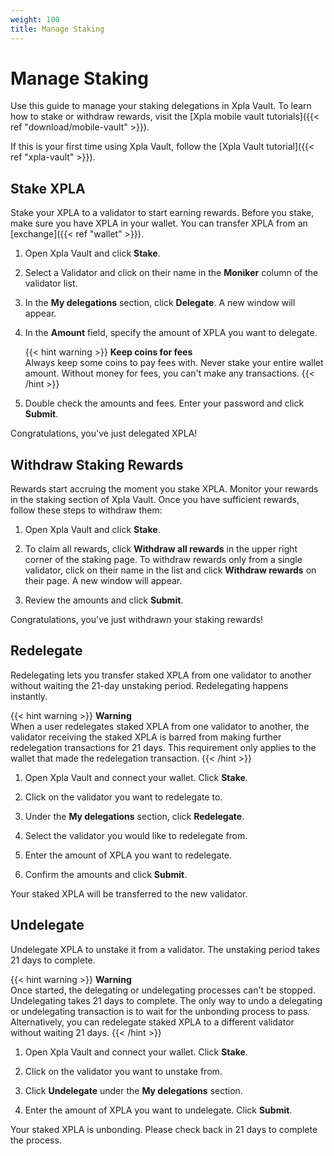 ```yaml
---
weight: 100
title: Manage Staking
---
```


# Manage Staking

Use this guide to manage your staking delegations in Xpla Vault. To learn how to stake or withdraw rewards, visit the [Xpla mobile vault tutorials]({{< ref "download/mobile-vault" >}}).  

If this is your first time using Xpla Vault, follow the [Xpla Vault tutorial]({{< ref "xpla-vault" >}}).

## Stake XPLA

Stake your XPLA to a validator to start earning rewards. Before you stake, make sure you have XPLA in your wallet. You can transfer XPLA from an [exchange]({{< ref "wallet" >}}).

1. Open Xpla Vault and click **Stake**.

2. Select a Validator and click on their name in the **Moniker** column of the validator list.

3. In the **My delegations** section, click **Delegate**. A new window will appear.

4. In the **Amount** field, specify the amount of XPLA you want to delegate.

   {{< hint warning >}}
   **Keep coins for fees**  
   Always keep some coins to pay fees with. Never stake your entire wallet amount. Without money for fees, you can't make any transactions.
   {{< /hint >}}

5. Double check the amounts and fees. Enter your password and click **Submit**.

Congratulations, you've just delegated XPLA!

## Withdraw Staking Rewards

Rewards start accruing the moment you stake XPLA. Monitor your rewards in the staking section of Xpla Vault. Once you have sufficient rewards, follow these steps to withdraw them:

1. Open Xpla Vault and click **Stake**.

2. To claim all rewards, click **Withdraw all rewards** in the upper right corner of the staking page. To withdraw rewards only from a single validator, click on their name in the list and click **Withdraw rewards** on their page.  A new window will appear.

3. Review the amounts and click **Submit**.

Congratulations, you've just withdrawn your staking rewards!

## Redelegate

Redelegating lets you transfer staked XPLA from one validator to another without waiting the 21-day unstaking period. Redelegating happens instantly.

{{< hint warning >}}
**Warning**  
When a user redelegates staked XPLA from one validator to another, the validator receiving the staked XPLA is barred from making further redelegation transactions for 21 days. This requirement only applies to the wallet that made the redelegation transaction.
{{< /hint >}}

1. Open Xpla Vault and connect your wallet. Click **Stake**.

2. Click on the validator you want to redelegate to.

3. Under the **My delegations** section, click **Redelegate**.

4. Select the validator you would like to redelegate from.

5. Enter the amount of XPLA you want to redelegate.

6. Confirm the amounts and click **Submit**.

Your staked XPLA will be transferred to the new validator.

## Undelegate

Undelegate XPLA to unstake it from a validator. The unstaking period takes 21 days to complete.

{{< hint warning >}}
**Warning**  
Once started, the delegating or undelegating processes can't be stopped.
Undelegating takes 21 days to complete. The only way to undo a delegating or undelegating transaction is to wait for the unbonding process to pass. Alternatively, you can redelegate staked XPLA to a different validator without waiting 21 days.
{{< /hint >}}

1. Open Xpla Vault and connect your wallet. Click **Stake**.

2. Click on the validator you want to unstake from.

3. Click **Undelegate** under the **My delegations** section.

4. Enter the amount of XPLA you want to undelegate. Click **Submit**.

Your staked XPLA is unbonding. Please check back in 21 days to complete the process.
